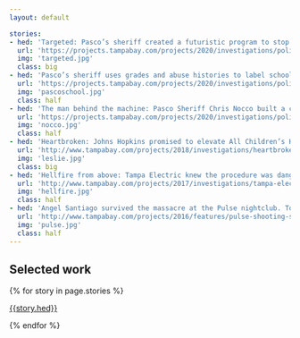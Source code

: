 ```yaml
---
layout: default

stories:
- hed: 'Targeted: Pasco’s sheriff created a futuristic program to stop crime before it happens. It monitors and harasses families across the county.'
  url: 'https://projects.tampabay.com/projects/2020/investigations/police-pasco-sheriff-targeted/intelligence-led-policing/'
  img: 'targeted.jpg'
  class: big
- hed: 'Pasco’s sheriff uses grades and abuse histories to label schoolchildren potential criminals. The kids and their parents don’t know.'
  url: 'https://projects.tampabay.com/projects/2020/investigations/police-pasco-sheriff-targeted/school-data/'
  img: 'pascoschool.jpg'
  class: half
- hed: 'The man behind the machine: Pasco Sheriff Chris Nocco built a controversial data-driven approach to policing. He also built a wide circle of powerful friends who don’t question his tactics.'
  url: 'https://projects.tampabay.com/projects/2020/investigations/police-pasco-sheriff-targeted/chris-nocco/'
  img: 'nocco.jpg'
  class: half
- hed: 'Heartbroken: Johns Hopkins promised to elevate All Children’s Heart Institute. Then patients started to die at an alarming rate.'
  url: 'http://www.tampabay.com/projects/2018/investigations/heartbroken/all-childrens-heart-institute/'
  img: 'leslie.jpg'
  class: big
- hed: 'Hellfire from above: Tampa Electric knew the procedure was dangerous. It sent workers in anyway.'
  url: 'http://www.tampabay.com/projects/2017/investigations/tampa-electric/big-bend-hellfire-from-above/'
  img: 'hellfire.jpg'
  class: half
- hed: 'Angel Santiago survived the massacre at the Pulse nightclub. To feel worthy of survival, he would need to make something of his life.'
  url: 'http://www.tampabay.com/projects/2016/features/pulse-shooting-survivor-angel-santiago-recovery/'
  img: 'pulse.jpg'
  class: half
---
```


## Selected work

<div class="selected">
{% for story in page.stories %}

<a class="story{% if story.class %} {{story.class}}{% endif %}" href="{{story.url}}">
  <div class="img" style="background-image:url('img/{{story.img}}')"></div>
  <p class="hed">{{story.hed}}</p>
</a>

{% endfor %}
</div>
